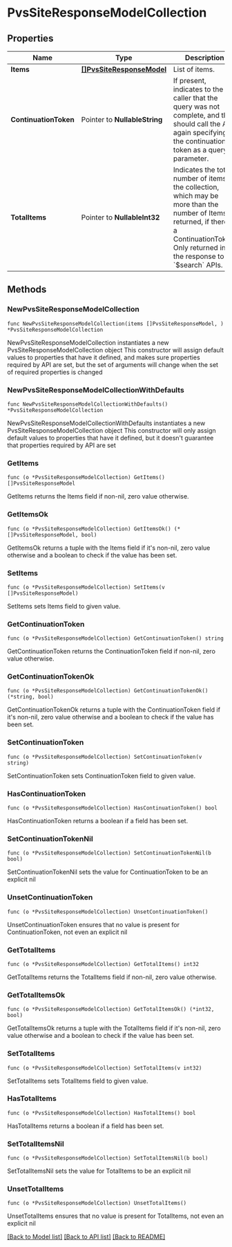 # PvsSiteResponseModelCollection

## Properties

Name | Type | Description | Notes
------------ | ------------- | ------------- | -------------
**Items** | [**[]PvsSiteResponseModel**](PvsSiteResponseModel.md) | List of items. | 
**ContinuationToken** | Pointer to **NullableString** | If present, indicates to the caller that the query was not complete, and they should call the API again specifying the continuation token as a query parameter. | [optional] 
**TotalItems** | Pointer to **NullableInt32** | Indicates the total number of items in the collection, which may be more than the number of Items returned, if there is a ContinuationToken.  Only returned in the response to &#x60;$search&#x60; APIs. | [optional] 

## Methods

### NewPvsSiteResponseModelCollection

`func NewPvsSiteResponseModelCollection(items []PvsSiteResponseModel, ) *PvsSiteResponseModelCollection`

NewPvsSiteResponseModelCollection instantiates a new PvsSiteResponseModelCollection object
This constructor will assign default values to properties that have it defined,
and makes sure properties required by API are set, but the set of arguments
will change when the set of required properties is changed

### NewPvsSiteResponseModelCollectionWithDefaults

`func NewPvsSiteResponseModelCollectionWithDefaults() *PvsSiteResponseModelCollection`

NewPvsSiteResponseModelCollectionWithDefaults instantiates a new PvsSiteResponseModelCollection object
This constructor will only assign default values to properties that have it defined,
but it doesn't guarantee that properties required by API are set

### GetItems

`func (o *PvsSiteResponseModelCollection) GetItems() []PvsSiteResponseModel`

GetItems returns the Items field if non-nil, zero value otherwise.

### GetItemsOk

`func (o *PvsSiteResponseModelCollection) GetItemsOk() (*[]PvsSiteResponseModel, bool)`

GetItemsOk returns a tuple with the Items field if it's non-nil, zero value otherwise
and a boolean to check if the value has been set.

### SetItems

`func (o *PvsSiteResponseModelCollection) SetItems(v []PvsSiteResponseModel)`

SetItems sets Items field to given value.


### GetContinuationToken

`func (o *PvsSiteResponseModelCollection) GetContinuationToken() string`

GetContinuationToken returns the ContinuationToken field if non-nil, zero value otherwise.

### GetContinuationTokenOk

`func (o *PvsSiteResponseModelCollection) GetContinuationTokenOk() (*string, bool)`

GetContinuationTokenOk returns a tuple with the ContinuationToken field if it's non-nil, zero value otherwise
and a boolean to check if the value has been set.

### SetContinuationToken

`func (o *PvsSiteResponseModelCollection) SetContinuationToken(v string)`

SetContinuationToken sets ContinuationToken field to given value.

### HasContinuationToken

`func (o *PvsSiteResponseModelCollection) HasContinuationToken() bool`

HasContinuationToken returns a boolean if a field has been set.

### SetContinuationTokenNil

`func (o *PvsSiteResponseModelCollection) SetContinuationTokenNil(b bool)`

 SetContinuationTokenNil sets the value for ContinuationToken to be an explicit nil

### UnsetContinuationToken
`func (o *PvsSiteResponseModelCollection) UnsetContinuationToken()`

UnsetContinuationToken ensures that no value is present for ContinuationToken, not even an explicit nil
### GetTotalItems

`func (o *PvsSiteResponseModelCollection) GetTotalItems() int32`

GetTotalItems returns the TotalItems field if non-nil, zero value otherwise.

### GetTotalItemsOk

`func (o *PvsSiteResponseModelCollection) GetTotalItemsOk() (*int32, bool)`

GetTotalItemsOk returns a tuple with the TotalItems field if it's non-nil, zero value otherwise
and a boolean to check if the value has been set.

### SetTotalItems

`func (o *PvsSiteResponseModelCollection) SetTotalItems(v int32)`

SetTotalItems sets TotalItems field to given value.

### HasTotalItems

`func (o *PvsSiteResponseModelCollection) HasTotalItems() bool`

HasTotalItems returns a boolean if a field has been set.

### SetTotalItemsNil

`func (o *PvsSiteResponseModelCollection) SetTotalItemsNil(b bool)`

 SetTotalItemsNil sets the value for TotalItems to be an explicit nil

### UnsetTotalItems
`func (o *PvsSiteResponseModelCollection) UnsetTotalItems()`

UnsetTotalItems ensures that no value is present for TotalItems, not even an explicit nil

[[Back to Model list]](../README.md#documentation-for-models) [[Back to API list]](../README.md#documentation-for-api-endpoints) [[Back to README]](../README.md)


